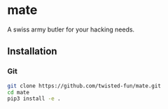 # mate
A swiss army butler for your hacking needs.

## Installation
### Git
```bash
git clone https://github.com/twisted-fun/mate.git
cd mate
pip3 install -e .
```
